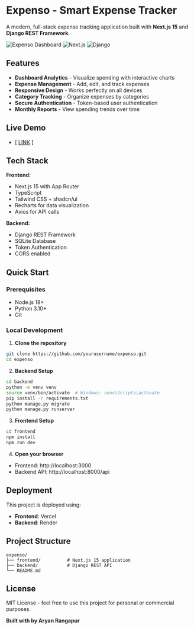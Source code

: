 # Expenso - Smart Expense Tracker

A modern, full-stack expense tracking application built with **Next.js 15** and **Django REST Framework**.

![Expenso Dashboard](https://img.shields.io/badge/Expenso-Smart%20Expense%20Tracker-blue)
![Next.js](https://img.shields.io/badge/Next.js-15-black)
![Django](https://img.shields.io/badge/Django-REST%20Framework-green)

## Features

-  **Dashboard Analytics** - Visualize spending with interactive charts
-  **Expense Management** - Add, edit, and track expenses
-  **Responsive Design** - Works perfectly on all devices  
-  **Category Tracking** - Organize expenses by categories
-  **Secure Authentication** - Token-based user authentication
-  **Monthly Reports** - View spending trends over time

## Live Demo

-  [ [LINK](expenso-six.vercel.app) ]

## Tech Stack

**Frontend:**
- Next.js 15 with App Router
- TypeScript
- Tailwind CSS + shadcn/ui
- Recharts for data visualization
- Axios for API calls

**Backend:**
- Django REST Framework
- SQLite Database
- Token Authentication
- CORS enabled

##  Quick Start

### Prerequisites
- Node.js 18+
- Python 3.10+
- Git

### Local Development

1. **Clone the repository**
```bash
git clone https://github.com/yourusername/expenso.git
cd expenso
```

2. **Backend Setup**
```bash
cd backend
python -m venv venv
source venv/bin/activate  # Windows: venv\Scripts\activate
pip install -r requirements.txt
python manage.py migrate
python manage.py runserver
```

3. **Frontend Setup**
```bash
cd frontend
npm install
npm run dev
```

4. **Open your browser**
- Frontend: http://localhost:3000
- Backend API: http://localhost:8000/api

##  Deployment

This project is deployed using:
- **Frontend**: Vercel
- **Backend**: Render

##  Project Structure

```
expenso/
├── frontend/          # Next.js 15 application
├── backend/           # Django REST API
└── README.md
```


##  License

MIT License - feel free to use this project for personal or commercial purposes.


**Built with  by Aryan Rangapur**

